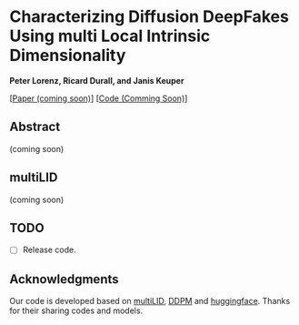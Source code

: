 # Characterizing Diffusion DeepFakes Using multi Local Intrinsic Dimensionality

<b>Peter Lorenz, Ricard Durall, and Janis Keuper</b>

[[Paper (coming soon)](https://arxiv.org)] [[Code (Comming Soon)]()] 


## Abstract
(coming soon)

<!-- <p align="center">
<img src="figs/teaser.png" width=60%>
</p> -->

## multiLID
(coming soon)
<!-- <p align="center">
<img src="figs/dire.png" width=60%>
</p> -->

## TODO
- [ ] Release code.

## Acknowledgments
Our code is developed based on [multiLID](https://arxiv.org/pdf/2212.06776.pdf), [DDPM](https://arxiv.org/abs/2006.11239) and [huggingface](https://huggingface.co/). 
Thanks for their sharing codes and models.

